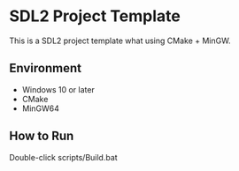 # SDL2 Project Template
This is a SDL2 project template what using CMake + MinGW.

## Environment
- Windows 10 or later
- CMake
- MinGW64

## How to Run
Double-click scripts/Build.bat
